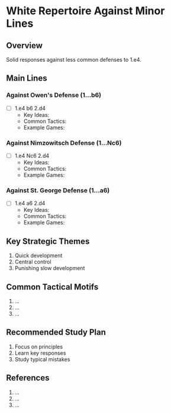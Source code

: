 # White Repertoire Against Minor Lines

## Overview
Solid responses against less common defenses to 1.e4.

## Main Lines

### Against Owen's Defense (1...b6)
- [ ] 1.e4 b6 2.d4
  - Key Ideas:
  - Common Tactics:
  - Example Games:

### Against Nimzowitsch Defense (1...Nc6)
- [ ] 1.e4 Nc6 2.d4
  - Key Ideas:
  - Common Tactics:
  - Example Games:

### Against St. George Defense (1...a6)
- [ ] 1.e4 a6 2.d4
  - Key Ideas:
  - Common Tactics:
  - Example Games:

## Key Strategic Themes
1. Quick development
2. Central control
3. Punishing slow development

## Common Tactical Motifs
1. ...
2. ...
3. ...

## Recommended Study Plan
1. Focus on principles
2. Learn key responses
3. Study typical mistakes

## References
1. ...
2. ...
3. ...
